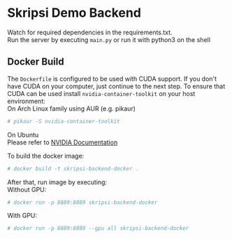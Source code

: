 # Skripsi Demo Backend

Watch for required dependencies in the requirements.txt.  
Run the server by executing `main.py` or run it with python3 on the shell  

## Docker Build  

The `Dockerfile` is configured to be used with CUDA support. If you don't have
CUDA on your computer, just continue to the next step. To ensure that CUDA can
be used install `nvidia-container-toolkit` on your host environment:  
On Arch Linux family using AUR (e.g. pikaur)
```bash
# pikaur -S nvidia-container-toolkit
```
On Ubuntu  
Please refer to [NVIDIA Documentation](https://docs.nvidia.com/datacenter/cloud-native/container-toolkit/install-guide.html)  

To build the docker image:  
```bash
# docker build -t skripsi-backend-docker .
```

After that, run image by executing:  
Without GPU:  
```bash
# docker run -p 8889:8889 skripsi-backend-docker
```
With GPU:  
```bash
# docker run -p 8889:8889 --gpu all skripsi-backend-docker
```
